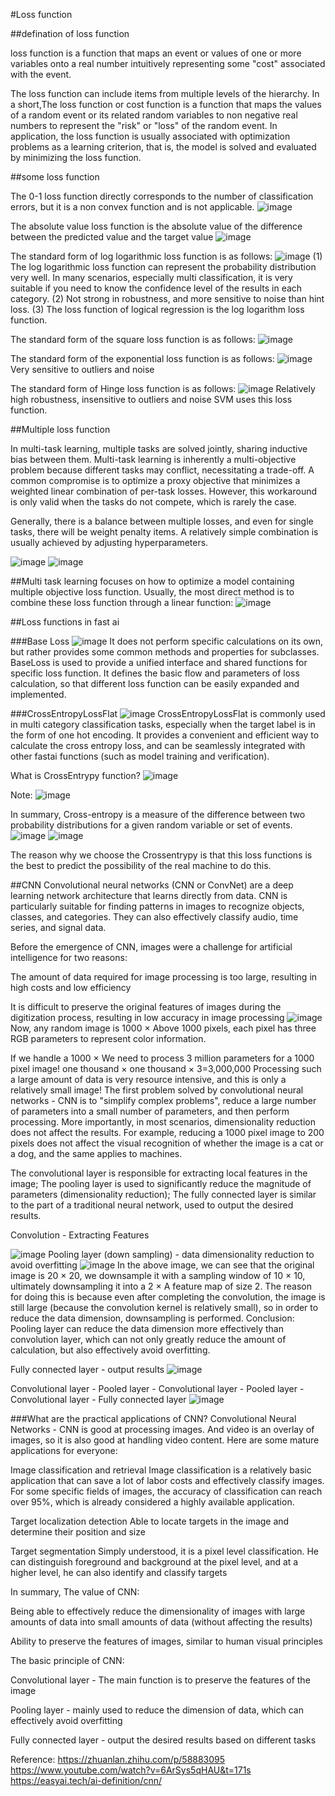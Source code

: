 #Loss function

##defination of loss function

loss function is a function that maps an event or values of one or more variables onto a real number intuitively representing some "cost" associated with the event.

The loss function can include items from multiple levels of the hierarchy. In a short,The loss function or cost function is a function that maps the values of a 
random event or its related random variables to non negative real numbers to represent the "risk" or "loss" of the random event. In application, the loss function 
is usually associated with optimization problems as a learning criterion, that is, the model is solved and evaluated by minimizing the loss function.

##some loss function

The 0-1 loss function directly corresponds to the number of classification errors, but it is a non convex function and is not applicable.
![image](https://github.com/Alex-Fan777/Alex-Fan777.github.io/assets/132428764/3a14b94f-ecb5-4ac3-8302-510e790ba570)

The absolute value loss function is the absolute value of the difference between the predicted value and the target value
![image](https://github.com/Alex-Fan777/Alex-Fan777.github.io/assets/132428764/a76fd303-b9b0-4019-940c-6796ba678a40)

The standard form of log logarithmic loss function is as follows:
![image](https://github.com/Alex-Fan777/Alex-Fan777.github.io/assets/132428764/0fe20fbf-362c-4fd7-a5e7-7f7c6fca4173)
(1) The log logarithmic loss function can represent the probability distribution very well. In many scenarios, 
especially multi classification, it is very suitable if you need to know the confidence level of the results in each category.
(2) Not strong in robustness, and more sensitive to noise than hint loss.
(3) The loss function of logical regression is the log logarithm loss function.

The standard form of the square loss function is as follows:
![image](https://github.com/Alex-Fan777/Alex-Fan777.github.io/assets/132428764/ecee6035-1d29-4dee-bd5e-ee93b2a79c67)

The standard form of the exponential loss function is as follows:
![image](https://github.com/Alex-Fan777/Alex-Fan777.github.io/assets/132428764/9cab14ff-11a9-411b-ac57-3c18fb9a10d8)
Very sensitive to outliers and noise

The standard form of Hinge loss function is as follows:
![image](https://github.com/Alex-Fan777/Alex-Fan777.github.io/assets/132428764/f6f747a2-fe2f-496c-b030-3a3bdd3793a1)
Relatively high robustness, insensitive to outliers and noise
SVM uses this loss function.

##Multiple loss function

In multi-task learning, multiple tasks are solved jointly, sharing inductive bias between them. Multi-task learning is inherently a multi-objective problem 
because different tasks may conflict, necessitating a trade-off. A common compromise is to optimize a proxy objective that minimizes a weighted linear
combination of per-task losses. However, this workaround is only valid when the tasks do not compete, which is rarely the case.

Generally, there is a balance between multiple losses, and even for single tasks, there will be weight penalty items. A relatively simple combination is
usually achieved by adjusting hyperparameters.

![image](https://github.com/Alex-Fan777/Alex-Fan777.github.io/assets/132428764/c0b5d2bd-671a-4b4c-a9b8-d25ed1d4e1ba)
![image](https://github.com/Alex-Fan777/Alex-Fan777.github.io/assets/132428764/7106135b-7407-4931-b044-84230a7671dc)


##Multi task learning focuses on how to optimize a model containing multiple objective loss function. Usually, the most direct method is to combine these 
loss function through a linear function:
![image](https://github.com/Alex-Fan777/Alex-Fan777.github.io/assets/132428764/3a76357e-643f-47a6-8d1b-85243e621213)

##Loss functions in fast ai

###Base Loss
![image](https://github.com/Alex-Fan777/Alex-Fan777.github.io/assets/132428764/ed03e0bc-3205-4d56-b13b-4c43876d4066)
It does not perform specific calculations on its own, but rather provides some common methods and properties for subclasses.
BaseLoss is used to provide a unified interface and shared functions for specific loss function. It defines the basic flow and parameters of loss calculation, so that different loss function can be easily expanded and implemented.

###CrossEntropyLossFlat
![image](https://github.com/Alex-Fan777/Alex-Fan777.github.io/assets/132428764/fc4fbc97-8db0-45b4-b3b6-9f22e9589115)
CrossEntropyLossFlat is commonly used in multi category classification tasks, especially when the target label is in the form of one hot encoding. It provides a convenient and efficient way to calculate the cross entropy loss, and can be seamlessly integrated with other fastai functions (such as model training and verification).

What is CrossEntrypy function?
![image](https://github.com/Alex-Fan777/Alex-Fan777.github.io/assets/132428764/ce171666-dfe6-4d1c-a6b4-c36a2e90e386)

Note:
![image](https://github.com/Alex-Fan777/Alex-Fan777.github.io/assets/132428764/84332ad0-ba80-4760-b72e-832a5f6333b9)

In summary, Cross-entropy is a measure of the difference between two probability distributions for a given random variable or set of events.
![image](https://github.com/Alex-Fan777/Alex-Fan777.github.io/assets/132428764/8ccd2ab0-b0dc-47d9-b49a-9a0770161e82)
![image](https://github.com/Alex-Fan777/Alex-Fan777.github.io/assets/132428764/db221faa-9812-4c54-a00d-a421b53af7bf)

The reason why we choose the Crossentrypy is that this loss functions is the best to predict the possibility of the real machine to do this.


##CNN
Convolutional neural networks (CNN or ConvNet) are a deep learning network architecture that learns directly from data. CNN is particularly suitable for finding patterns in images to recognize objects, classes, and categories. They can also effectively classify audio, time series, and signal data.

Before the emergence of CNN, images were a challenge for artificial intelligence for two reasons:

The amount of data required for image processing is too large, resulting in high costs and low efficiency

It is difficult to preserve the original features of images during the digitization process, resulting in low accuracy in image processing
![image](https://github.com/Alex-Fan777/Alex-Fan777.github.io/assets/132428764/30857918-dd5b-4dc8-b857-77eb9c640d0b)
Now, any random image is 1000 × Above 1000 pixels, each pixel has three RGB parameters to represent color information.



If we handle a 1000 × We need to process 3 million parameters for a 1000 pixel image!
one thousand × one thousand × 3=3,000,000
Processing such a large amount of data is very resource intensive, and this is only a relatively small image!
The first problem solved by convolutional neural networks - CNN is to "simplify complex problems", reduce a large number of parameters into a small number of parameters, and then perform processing.
More importantly, in most scenarios, dimensionality reduction does not affect the results. For example, reducing a 1000 pixel image to 200 pixels does not affect the visual recognition of whether the image is a cat or a dog, and the same applies to machines.

The convolutional layer is responsible for extracting local features in the image; The pooling layer is used to significantly reduce the magnitude of parameters (dimensionality reduction); The fully connected layer is similar to the part of a traditional neural network, used to output the desired results.

Convolution - Extracting Features

![image](https://github.com/Alex-Fan777/Alex-Fan777.github.io/assets/132428764/db66a594-172e-4d37-95d1-86706fc99c02)
Pooling layer (down sampling) - data dimensionality reduction to avoid overfitting
![image](https://github.com/Alex-Fan777/Alex-Fan777.github.io/assets/132428764/5d5481aa-472e-4e6d-8615-6d14bd52acbd)
In the above image, we can see that the original image is 20 × 20, we downsample it with a sampling window of 10 × 10, ultimately downsampling it into a 2 × A feature map of size 2. The reason for doing this is because even after completing the convolution, the image is still large (because the convolution kernel is relatively small), so in order to reduce the data dimension, downsampling is performed.
Conclusion: Pooling layer can reduce the data dimension more effectively than convolution layer, which can not only greatly reduce the amount of calculation, but also effectively avoid overfitting.

Fully connected layer - output results
![image](https://github.com/Alex-Fan777/Alex-Fan777.github.io/assets/132428764/5bca134e-bee9-4c0c-9503-b883ec69581c)

Convolutional layer - Pooled layer - Convolutional layer - Pooled layer - Convolutional layer - Fully connected layer
![image](https://github.com/Alex-Fan777/Alex-Fan777.github.io/assets/132428764/63915c5a-0ede-4c03-9841-52ae7ff6dfa2)

###What are the practical applications of CNN?
Convolutional Neural Networks - CNN is good at processing images. And video is an overlay of images, so it is also good at handling video content. Here are some mature applications for everyone:

Image classification and retrieval
Image classification is a relatively basic application that can save a lot of labor costs and effectively classify images. For some specific fields of images, the accuracy of classification can reach over 95%, which is already considered a highly available application.

Target localization detection
Able to locate targets in the image and determine their position and size

Target segmentation
Simply understood, it is a pixel level classification.
He can distinguish foreground and background at the pixel level, and at a higher level, he can also identify and classify targets

In summary,
The value of CNN:



Being able to effectively reduce the dimensionality of images with large amounts of data into small amounts of data (without affecting the results)

Ability to preserve the features of images, similar to human visual principles

The basic principle of CNN:



Convolutional layer - The main function is to preserve the features of the image

Pooling layer - mainly used to reduce the dimension of data, which can effectively avoid overfitting

Fully connected layer - output the desired results based on different tasks








Reference:
https://zhuanlan.zhihu.com/p/58883095
https://www.youtube.com/watch?v=6ArSys5qHAU&t=171s
https://easyai.tech/ai-definition/cnn/



















